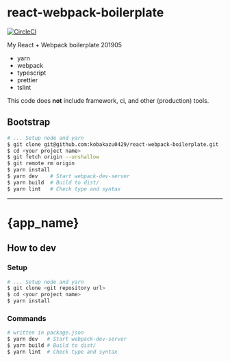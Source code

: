 # react-webpack-boilerplate

[![CircleCI](https://circleci.com/gh/kobakazu0429/react-webpack-boilerplate/tree/master.svg?style=svg)](https://circleci.com/gh/kobakazu0429/react-webpack-boilerplate/tree/master)

My React + Webpack boilerplate 201905

- yarn
- webpack
- typescript
- prettier
- tslint

This code does **not** include framework, ci, and other (production) tools.

## Bootstrap

```bash
# ... Setup node and yarn
$ git clone git@github.com:kobakazu0429/react-webpack-boilerplate.git --depth 1 <your project name>
$ cd <your project name>
$ git fetch origin --unshallow
$ git remote rm origin
$ yarn install
$ yarn dev    # Start webpack-dev-server
$ yarn build  # Build to dist/
$ yarn lint   # Check type and syntax
```

---

# {app_name}

## How to dev

### Setup

```bash
# ... Setup node and yarn
$ git clone <git repository url>
$ cd <your project name>
$ yarn install
```

### Commands

```bash
# written in package.json
$ yarn dev   # Start webpack-dev-server
$ yarn build # Build to dist/
$ yarn lint  # Check type and syntax
```
